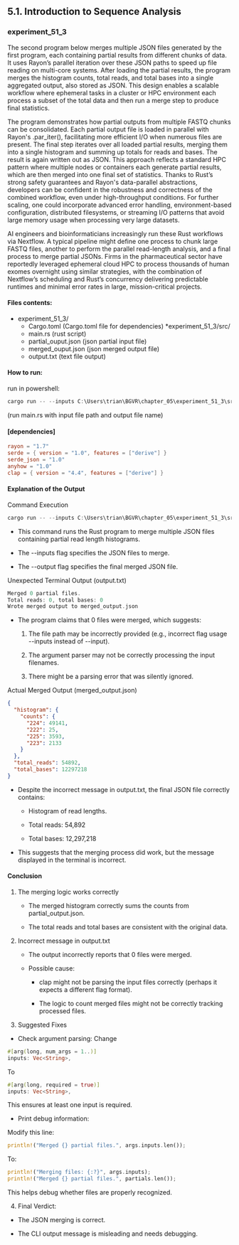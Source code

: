 ## 5.1. Introduction to Sequence Analysis

### experiment_51_3

The second program below merges multiple JSON files generated by the first program, each containing partial results from different chunks of data. It uses Rayon’s parallel iteration over these JSON paths to speed up file reading on multi-core systems. After loading the partial results, the program merges the histogram counts, total reads, and total bases into a single aggregated output, also stored as JSON. This design enables a scalable workflow where ephemeral tasks in a cluster or HPC environment each process a subset of the total data and then run a merge step to produce final statistics.

The program demonstrates how partial outputs from multiple FASTQ chunks can be consolidated. Each partial output file is loaded in parallel with Rayon's .par_iter(), facilitating more efficient I/O when numerous files are present. The final step iterates over all loaded partial results, merging them into a single histogram and summing up totals for reads and bases. The result is again written out as JSON. This approach reflects a standard HPC pattern where multiple nodes or containers each generate partial results, which are then merged into one final set of statistics. Thanks to Rust’s strong safety guarantees and Rayon's data-parallel abstractions, developers can be confident in the robustness and correctness of the combined workflow, even under high-throughput conditions. For further scaling, one could incorporate advanced error handling, environment-based configuration, distributed filesystems, or streaming I/O patterns that avoid large memory usage when processing very large datasets.

AI engineers and bioinformaticians increasingly run these Rust workflows via Nextflow. A typical pipeline might define one process to chunk large FASTQ files, another to perform the parallel read-length analysis, and a final process to merge partial JSONs. Firms in the pharmaceutical sector have reportedly leveraged ephemeral cloud HPC to process thousands of human exomes overnight using similar strategies, with the combination of Nextflow’s scheduling and Rust’s concurrency delivering predictable runtimes and minimal error rates in large, mission-critical projects.

#### Files contents:
* experiment_51_3/
  * Cargo.toml (Cargo.toml file for dependencies)
*experiment_51_3/src/
  * main.rs (rust script)
  * partial_ouput.json (json partial input file)
  * merged_ouput.json (json merged output file)
  * output.txt (text file output)

#### How to run:

run in powershell:

```powershell
cargo run -- --inputs C:\Users\trian\BGVR\chapter_05\experiment_51_3\src\partial_output.json --output merged_output.json
```

(run main.rs with input file path and output file name)
  
#### [dependencies]

```toml
rayon = "1.7"
serde = { version = "1.0", features = ["derive"] }
serde_json = "1.0"
anyhow = "1.0"
clap = { version = "4.4", features = ["derive"] }
```

#### Explanation of the Output

Command Execution

```powershell
cargo run -- --inputs C:\Users\trian\BGVR\chapter_05\experiment_51_3\src\partial_output.json --output merged_output.json
```

* This command runs the Rust program to merge multiple JSON files containing partial read length histograms.

* The --inputs flag specifies the JSON files to merge.

* The --output flag specifies the final merged JSON file.

Unexpected Terminal Output (output.txt)

```rust
Merged 0 partial files.
Total reads: 0, total bases: 0
Wrote merged output to merged_output.json
```

* The program claims that 0 files were merged, which suggests:

  1. The file path may be incorrectly provided (e.g., incorrect flag usage --inputs instead of --input).

  2. The argument parser may not be correctly processing the input filenames.

  3. There might be a parsing error that was silently ignored.

Actual Merged Output (merged_output.json)

```json
{
  "histogram": {
    "counts": {
      "224": 49141,
      "222": 25,
      "225": 3593,
      "223": 2133
    }
  },
  "total_reads": 54892,
  "total_bases": 12297218
}
```

* Despite the incorrect message in output.txt, the final JSON file correctly contains:

  * Histogram of read lengths.

  * Total reads: 54,892

  * Total bases: 12,297,218

* This suggests that the merging process did work, but the message displayed in the terminal is incorrect.

#### Conclusion

1. The merging logic works correctly

    * The merged histogram correctly sums the counts from partial_output.json.

    * The total reads and total bases are consistent with the original data.

2. Incorrect message in output.txt

    * The output incorrectly reports that 0 files were merged.


    * Possible cause:

      * clap might not be parsing the input files correctly (perhaps it expects a different flag format).

      * The logic to count merged files might not be correctly tracking processed files.


3. Suggested Fixes

* Check argument parsing:
Change

```rust
#[arg(long, num_args = 1..)]
inputs: Vec<String>,
```

To

```rust
#[arg(long, required = true)]
inputs: Vec<String>,
```

This ensures at least one input is required.

* Print debug information:

Modify this line:

```rust
println!("Merged {} partial files.", args.inputs.len());
```

To:

```rust
println!("Merging files: {:?}", args.inputs);
println!("Merged {} partial files.", partials.len());
```

This helps debug whether files are properly recognized.

4. Final Verdict:

* The JSON merging is correct.

* The CLI output message is misleading and needs debugging.

